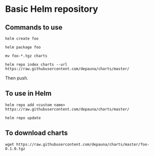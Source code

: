 # Basic Helm repository

## Commands to use
`helm create foo`

`helm package foo`

`mv foo-*.tgz charts`

`helm repo index charts --url https://raw.githubusercontent.com/depauna/charts/master/`

Then push.

 ## To use in Helm
 `helm repo add <custom name> https://raw.githubusercontent.com/depauna/charts/master/`
 
 `helm repo update`

 ## To download charts
 `wget https://raw.githubusercontent.com/depauna/charts/master/foo-0.1.0.tgz`
 
 
